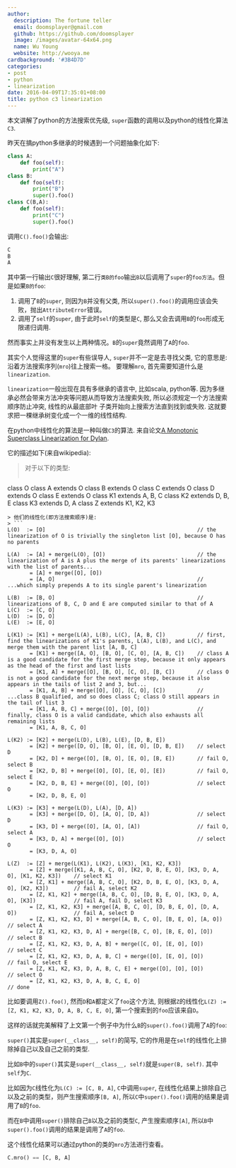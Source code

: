 ```yaml
---
author:
  description: The fortune teller
  email: doomsplayer@gmail.com
  github: https://github.com/doomsplayer
  image: /images/avatar-64x64.png
  name: Wu Young
  website: http://wooya.me
cardbackground: '#3B4D7D'
categories:
- post
- python
- linearization
date: 2016-04-09T17:35:01+08:00
title: python c3 linearization
---
```


本文讲解了python的方法搜索优先级, `super`函数的调用以及python的线性化算法`C3`.
<!--more-->

昨天在搞python多继承的时候遇到一个问题抽象化如下:

```python
class A:
    def foo(self):
        print("A")
class B:
    def foo(self):
        print("B")
        super().foo()
class C(B,A):
    def foo(self):
        print("C")
        super().foo()
```

调用`C().foo()`会输出:

```python
C
B
A
```

其中第一行输出`C`很好理解, 第二行`类B的foo`输出`B`以后调用了`super`的`foo方法`。但是如果`B的foo`:

1. 调用了`B`的`super`, 则因为`B`并没有父类, 所以`super().foo()`的调用应该会失败，抛出`AttributeError`错误。
2. 调用了`self`的`super`, 由于此时`self`的类型是`C`, 那么又会去调用`B`的`foo`形成无限递归调用.

然而事实上并没有发生以上两种情况。`B`的`super`竟然调用了`A`的`foo`.

其实个人觉得这里的`super`有些误导人, `super`并不一定是去寻找父类, 它的意思是: 沿着方法搜索序列(`mro`)往上搜索一格。
要理解`mro`, 首先需要知道什么是`linearization`.

`linearization`一般出现在具有多继承的语言中, 比如scala, python等.
因为多继承必然会带来方法冲突等问题从而导致方法搜索失败, 所以必须规定一个方法搜索顺序防止冲突, 线性的从最底部叶
子类开始向上搜索方法直到找到或失败. 这就要求把一棵继承树变化成一个一维的线性结构.

在python中线性化的算法是一种叫做`C3`的算法. 来自论文[A Monotonic Superclass Linearization for Dylan](http://citeseerx.ist.psu.edu/viewdoc/summary?doi=10.1.1.19.3910).

它的描述如下(来自wikipedia):

> 对于以下的类型:
> ```
class O
class A extends O
class B extends O
class C extends O
class D extends O
class E extends O
class K1 extends A, B, C
class K2 extends D, B, E
class K3 extends D, A
class Z extends K1, K2, K3
```
> 他们的线性化(即方法搜索顺序)是:
> ```
L(O)  := [O]                                                // the linearization of O is trivially the singleton list [O], because O has no parents
 
L(A)  := [A] + merge(L(O), [O])                             // the linearization of A is A plus the merge of its parents' linearizations with the list of parents...
       = [A] + merge([O], [O])
       = [A, O]                                             // ...which simply prepends A to its single parent's linearization

L(B)  := [B, O]                                             // linearizations of B, C, D and E are computed similar to that of A
L(C)  := [C, O]
L(D)  := [D, O]
L(E)  := [E, O]
 
L(K1) := [K1] + merge(L(A), L(B), L(C), [A, B, C])          // first, find the linearizations of K1's parents, L(A), L(B), and L(C), and merge them with the parent list [A, B, C]
       = [K1] + merge([A, O], [B, O], [C, O], [A, B, C])    // class A is a good candidate for the first merge step, because it only appears as the head of the first and last lists
       = [K1, A] + merge([O], [B, O], [C, O], [B, C])       // class O is not a good candidate for the next merge step, because it also appears in the tails of list 2 and 3, but...
       = [K1, A, B] + merge([O], [O], [C, O], [C])          // ...class B qualified, and so does class C; class O still appears in the tail of list 3
       = [K1, A, B, C] + merge([O], [O], [O])               // finally, class O is a valid candidate, which also exhausts all remaining lists
       = [K1, A, B, C, O]

L(K2) := [K2] + merge(L(D), L(B), L(E), [D, B, E])
       = [K2] + merge([D, O], [B, O], [E, O], [D, B, E])    // select D
       = [K2, D] + merge([O], [B, O], [E, O], [B, E])       // fail O, select B
       = [K2, D, B] + merge([O], [O], [E, O], [E])          // fail O, select E
       = [K2, D, B, E] + merge([O], [O], [O])               // select O
       = [K2, D, B, E, O]

L(K3) := [K3] + merge(L(D), L(A), [D, A])
       = [K3] + merge([D, O], [A, O], [D, A])               // select D
       = [K3, D] + merge([O], [A, O], [A])                  // fail O, select A
       = [K3, D, A] + merge([O], [O])                       // select O
       = [K3, D, A, O]

L(Z)  := [Z] + merge(L(K1), L(K2), L(K3), [K1, K2, K3])
       = [Z] + merge([K1, A, B, C, O], [K2, D, B, E, O], [K3, D, A, O], [K1, K2, K3])    // select K1
       = [Z, K1] + merge([A, B, C, O], [K2, D, B, E, O], [K3, D, A, O], [K2, K3])        // fail A, select K2
       = [Z, K1, K2] + merge([A, B, C, O], [D, B, E, O], [K3, D, A, O], [K3])            // fail A, fail D, select K3
       = [Z, K1, K2, K3] + merge([A, B, C, O], [D, B, E, O], [D, A, O])                  // fail A, select D
       = [Z, K1, K2, K3, D] + merge([A, B, C, O], [B, E, O], [A, O])                     // select A
       = [Z, K1, K2, K3, D, A] + merge([B, C, O], [B, E, O], [O])                        // select B
       = [Z, K1, K2, K3, D, A, B] + merge([C, O], [E, O], [O])                           // select C
       = [Z, K1, K2, K3, D, A, B, C] + merge([O], [E, O], [O])                           // fail O, select E
       = [Z, K1, K2, K3, D, A, B, C, E] + merge([O], [O], [O])                           // select O
       = [Z, K1, K2, K3, D, A, B, C, E, O]                                               // done
```

比如要调用`Z().foo()`, 然而`D`和`A`都定义了`foo`这个方法, 则根据`Z`的线性化`L(Z) := [Z, K1, K2, K3, D, A, B, C, E, O]`, 第一个搜索到的`foo`应该来自`D`。

这样的话就完美解释了上文第一个例子中为什么`B`的`super().foo()`调用了`A`的`foo`:

`super()`其实是`super(__class__, self)`的简写, 它的作用是在`self`的线性化上排除掉自己以及自己之前的类型.

比如`B`中的`super()`其实是`super(__class__, self)`就是`super(B, self)`. 其中`self`为`C`.

比如因为`C`线性化为`L(C) := [C, B, A]`, `C`中调用`super`, 在线性化结果上排除自己以及之前的类型，则产生搜索顺序`[B, A]`, 所以`C`中`super().foo()`调用的结果是调用了`B`的`foo`.

而在`B`中调用`super()`排除自己`B`以及之前的类型`C`, 产生搜索顺序`[A]`, 所以`B`中`super().foo()`调用的结果是调用了`A`的`foo`.

这个线性化结果可以通过python的类的`mro`方法进行查看。
```python
C.mro() == [C, B, A]
```
